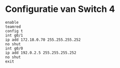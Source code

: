 # Configuratie van Switch 4

```
enable
teamred
config t
int g0/1
ip add 172.18.0.70 255.255.255.252
no shut
int g0/0
ip add 192.0.2.5 255.255.255.252
no shut
exit
```

